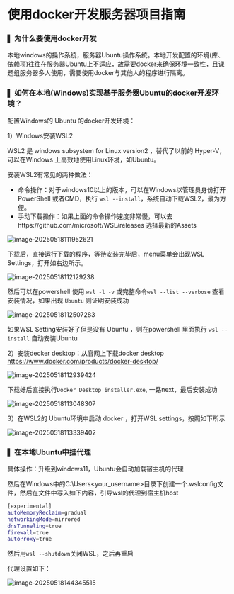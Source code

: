 # 使用docker开发服务器项目指南

### ▌ 为什么要使用docker开发

本地windows的操作系统，服务器Ubuntu操作系统。本地开发配置的环境(库、依赖项)往往在服务器Ubuntu上不适应，故需要docker来确保环境一致性，且课题组服务器多人使用，需要使用docker与其他人的程序进行隔离。

### ▌ 如何在本地(Windows)实现基于服务器Ubuntu的docker开发环境？

配置Windows的 Ubuntu 的docker开发环境：

1）Windows安装WSL2 

WSL2 是 windows subsystem for Linux version2 ，替代了以前的 Hyper-V，可以在Windows 上高效地使用Linux环境，如Ubuntu。

安装WSL2有常见的两种做法：

* 命令操作：对于windows10以上的版本，可以在Windows以管理员身份打开PowerShell 或者CMD，执行 `wsl --install`，系统自动下载WSL2，最为方便。
* 手动下载操作：如果上面的命令操作速度非常慢，可以去https://github.com/microsoft/WSL/releases 选择最新的Assets

![image-20250518111952621](https://cdn.jsdelivr.net/gh/song17122328/MyPic@main/img/image-20250518111952621.png)

下载后，直接运行下载的程序，等待安装完毕后，menu菜单会出现WSL Settings，打开如右边所示。

![image-20250518112129238](https://cdn.jsdelivr.net/gh/song17122328/MyPic@main/img/image-20250518112129238.png)

然后可以在powershell 使用 `wsl -l -v`   或完整命令`wsl --list --verbose` 查看安装情况，如果出现 `Ubuntu` 则证明安装成功

![image-20250518112507283](https://cdn.jsdelivr.net/gh/song17122328/MyPic@main/img/image-20250518112507283.png)

如果WSL Setting安装好了但是没有 Ubuntu ，则在powershell 里面执行 `wsl --install` 自动安装Ubuntu

2）安装decker desktop：从官网上下载docker desktop https://www.docker.com/products/docker-desktop/

![image-20250518112939424](https://cdn.jsdelivr.net/gh/song17122328/MyPic@main/img/image-20250518112939424.png)

下载好后直接执行`Docker Desktop installer.exe`, 一路next，最后安装成功

![image-20250518113048307](https://cdn.jsdelivr.net/gh/song17122328/MyPic@main/img/image-20250518113048307.png)

3）在WSL2的 Ubuntu环境中启动 docker ，打开WSL settings，按照如下所示

![image-20250518113339402](https://cdn.jsdelivr.net/gh/song17122328/MyPic@main/img/image-20250518113339402.png)

### ▌ 在本地Ubuntu中挂代理

具体操作：升级到windows11，Ubuntu会自动加载宿主机的代理

然后在Windows中的C:\Users\<your_username>目录下创建一个.wslconfig文件，然后在文件中写入如下内容，引导wsl的代理到宿主机host

```bash
[experimental]
autoMemoryReclaim=gradual  
networkingMode=mirrored
dnsTunneling=true
firewall=true
autoProxy=true

```

然后用`wsl --shutdown`关闭WSL，之后再重启

代理设置如下：

![image-20250518144345515](https://cdn.jsdelivr.net/gh/song17122328/MyPic@main/img/image-20250518144345515.png)
